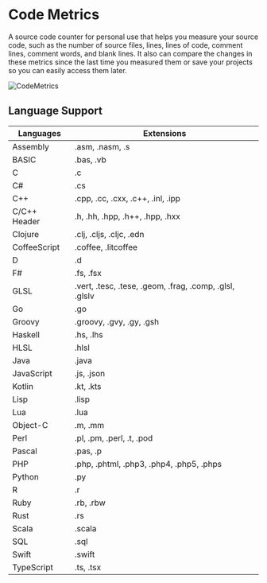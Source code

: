# Code Metrics #

A source code counter for personal use that helps you measure your source code, such as the number of source files, lines, lines of code, comment lines, comment words, and blank lines. It also can compare the changes in these metrics since the last time you measured them or save your projects so you can easily access them later.

![CodeMetrics](https://user-images.githubusercontent.com/5786770/208042766-2b729f25-bec2-4326-92af-86cc90619adc.png)

## Language Support ##

| Languages | Extensions |
| --- | --- |
| Assembly | .asm, .nasm, .s |
| BASIC | .bas, .vb |
| C | .c |
| C# | .cs |
| C++ | .cpp, .cc, .cxx, .c++, .inl, .ipp |
| C/C++ Header | .h, .hh, .hpp, .h++, .hpp, .hxx |
| Clojure | .clj, .cljs, .cljc, .edn |
| CoffeeScript | .coffee, .litcoffee |
| D | .d |
| F# | .fs, .fsx |
| GLSL | .vert, .tesc, .tese, .geom, .frag, .comp, .glsl, .glslv |
| Go | .go |
| Groovy | .groovy, .gvy, .gy, .gsh |
| Haskell | .hs, .lhs |
| HLSL | .hlsl |
| Java | .java |
| JavaScript | .js, .json |
| Kotlin | .kt, .kts |
| Lisp | .lisp |
| Lua | .lua |
| Object-C | .m, .mm |
| Perl | .pl, .pm, .perl, .t, .pod |
| Pascal | .pas, .p |
| PHP | .php, .phtml, .php3, .php4, .php5, .phps |
| Python | .py |
| R | .r |
| Ruby | .rb, .rbw |
| Rust | .rs |
| Scala | .scala |
| SQL | .sql |
| Swift | .swift |
| TypeScript | .ts, .tsx |
